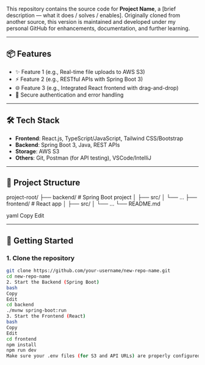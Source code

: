 
This repository contains the source code for **Project Name**, a [brief description — what it does / solves / enables]. Originally cloned from another source, this version is maintained and developed under my personal GitHub for enhancements, documentation, and further learning.

---

## 📦 Features

- ✨ Feature 1 (e.g., Real-time file uploads to AWS S3)
- ⚡ Feature 2 (e.g., RESTful APIs with Spring Boot 3)
- 🌐 Feature 3 (e.g., Integrated React frontend with drag-and-drop)
- 🔐 Secure authentication and error handling

---

## 🛠️ Tech Stack

- **Frontend**: React.js, TypeScript/JavaScript, Tailwind CSS/Bootstrap
- **Backend**: Spring Boot 3, Java, REST APIs
- **Storage**: AWS S3
- **Others**: Git, Postman (for API testing), VSCode/IntelliJ

---

## 📂 Project Structure

project-root/
├── backend/ # Spring Boot project
│ ├── src/
│ └── ...
├── frontend/ # React app
│ ├── src/
│ └── ...
└── README.md

yaml
Copy
Edit

---

## 🚀 Getting Started

### 1. Clone the repository

```bash
git clone https://github.com/your-username/new-repo-name.git
cd new-repo-name
2. Start the Backend (Spring Boot)
bash
Copy
Edit
cd backend
./mvnw spring-boot:run
3. Start the Frontend (React)
bash
Copy
Edit
cd frontend
npm install
npm run dev
Make sure your .env files (for S3 and API URLs) are properly configured.

